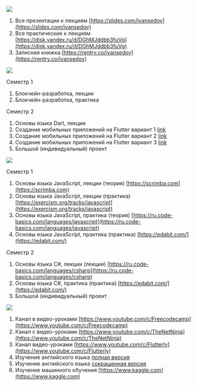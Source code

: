![](https://i.ibb.co/vXTWw40/Focus-on-Small-Steps-1584-x-396-px.jpg)

1. Все презентации к лекциям [https://slides.com/ivansedov](https://slides.com/ivansedov)
2. Все практические к лекциям [https://disk.yandex.ru/d/DGhMJddbb3fuVg](https://disk.yandex.ru/d/DGhMJddbb3fuVg)
3. Записная книжка [https://rentry.co/ivansedov](https://rentry.co/ivansedov)

![](https://i.ibb.co/y8XZ7tb/Untitled-1.jpg)

Семестр 1
1. Блокчейн-разработка, лекции
2. Блокчейн-разработка, практика

Семестр 2
1. Основы языка Dart, лекции
2. Создание мобильных приложений на Flutter вариант 1 [link](https://www.youtube.com/watch?v=1ukSR1GRtMU&list=PL4cUxeGkcC9jLYyp2Aoh6hcWuxFDX6PBJ)
3. Создание мобильных приложений на Flutter вариант 2 [link](https://www.youtube.com/watch?v=cpkSVwf75-k&list=PL6lh8cTntlDiLlH_rHl5F0JOy_gRm_Wa4)
4. Создание мобильных приложений на Flutter вариант 3 [link](https://www.youtube.com/watch?v=sOYGLk3A6NQ&list=PLyaYkfwvXhRKjYAIO4_J_IcHtAXUR_1ci)
5. Большой (индивидуальный) проект

![](https://i.ibb.co/y6K6p4d/Untitled-2.jpg)

Семестр 1
1. Основы языка JavaScript, лекции (теория) [https://scrimba.com](https://scrimba.com)
2. Основы языка JavaScript, лекции (практика) [https://exercism.org/tracks/javascript](https://exercism.org/tracks/javascript)
3. Основы языка JavaScript, практика (теория) [https://ru.code-basics.com/languages/javascript](https://ru.code-basics.com/languages/javascript)
4. Основы языка JavaScript, практика (практика) [https://edabit.com/](https://edabit.com/)

Семестр 2
1. Основы языка C#, лекции (лекции) [https://ru.code-basics.com/languages/csharp](https://ru.code-basics.com/languages/csharp)
2. Основы языка C#, практика (практика) [https://edabit.com/](https://edabit.com/)
3. Большой (индивидуальный) проект


![](https://i.ibb.co/3F11kVM/2021-11-26-19-16-45.png)

1. Канал в видео-уроками [https://www.youtube.com/c/Freecodecamp](https://www.youtube.com/c/Freecodecamp)
2. Канал с видео-уроками [https://www.youtube.com/c/TheNetNinja](https://www.youtube.com/c/TheNetNinja)
3. Канал видео-уроками [https://www.youtube.com/c/Flutterly](https://www.youtube.com/c/Flutterly)
4. Изучение английского языка [полная версия](https://www.youtube.com/playlist?list=PL66DIGaegedqtRaxfVsk6vH5dBDuL5w92)
5. Изучение английского языка [сокращенная версия](https://www.youtube.com/playlist?list=PL66DIGaegedqVBwaauzKVk7DNqIFaXrN_)
6. Изучение машинного обучения [https://www.kaggle.com](https://www.kaggle.com)
